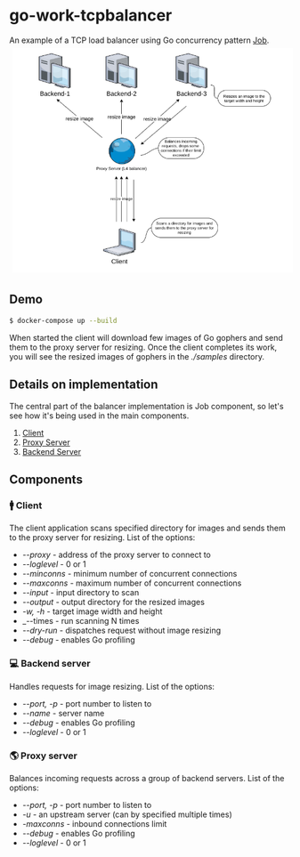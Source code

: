 # go-work-tcpbalancer
An example of a TCP load balancer using Go concurrency pattern [Job](https://github.com/AgentCoop/go-work).
<img align="center" style="margin: 6px" src="https://raw.githubusercontent.com/AgentCoop/go-work-tcpbalancer/master/assets/balancer-schema.png" alt='Balancer Schema' aria-label='' />

## Demo
```bash
$ docker-compose up --build
```
When started the client will download few images of Go gophers and send them to the proxy server for resizing.
Once the client completes its work, you will see the resized images of gophers in the _./samples_ directory. 

## Details on implementation
The central part of the balancer implementation is Job component, so let's see how it's being used in the main components. 
  1. [Client](./docs/client.md)
  2. [Proxy Server](./docs/proxy.md)
  3. [Backend Server](./docs/backend.md)
## Components
### 🚹 Client
The client application scans specified directory for images and sends them to the proxy server for resizing. 
List of the options:
  * _--proxy_ - address of the proxy server to connect to
  * _--loglevel_ - 0 or 1
  * _--minconns_ - minimum number of concurrent connections
  * _--maxconns_ - maximum number of concurrent connections
  * _--input_ - input directory to scan
  * _--output_ - output directory for the resized images
  * _-w, -h_ - target image width and height
  * _--times - run scanning N times
  * _--dry-run_ - dispatches request without image resizing
  * _--debug_ - enables Go profiling
### 💻 Backend server
Handles requests for image resizing.
List of the options:
  * _--port, -p_ - port number to listen to
  * _--name_ - server name
  * _--debug_ - enables Go profiling
  * _--loglevel_ - 0 or 1

### 🌎 Proxy server
Balances incoming requests across a group of backend servers.
List of the options:
  * _--port, -p_ - port number to listen to
  * _-u_ - an upstream server (can by specified multiple times)
  * _-maxconns_ - inbound connections limit
  * _--debug_ - enables Go profiling
  * _--loglevel_ - 0 or 1

